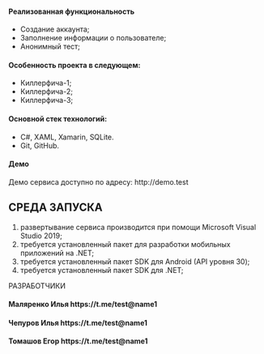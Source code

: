 <h4>Реализованная функциональность</h4>
<ul>
    <li>Создание аккаунта;</li>
    <li>Заполнение информации о пользователе;</li>
    <li>Анонимный тест;</li>
</ul> 
<h4>Особенность проекта в следующем:</h4>
<ul>
 <li>Киллерфича-1;</li>
 <li>Киллерфича-2;</li>
 <li>Киллерфича-3;</li>  
 </ul>
<h4>Основной стек технологий:</h4>
<ul>
  <li>C#, XAML, Xamarin, SQLite.</li>
	<li>Git, GitHub.</li>
</ul>
<h4>Демо</h4>
<p>Демо сервиса доступно по адресу: http://demo.test </p>



СРЕДА ЗАПУСКА
------------
1) развертывание сервиса производится при помощи Microsoft Visual Studio 2019;
2) требуется установленный пакет для разработки мобильных приложений на .NET;
3) требуется установленный пакет SDK для Android (API уровня 30);
4) требуется установленный пакет SDK для .NET;

РАЗРАБОТЧИКИ

<h4>Маляренко Илья https://t.me/test@name1 </h4>
<h4>Чепуров Илья https://t.me/test@name1 </h4>
<h4>Томашов Егор https://t.me/test@name1 </h4>
